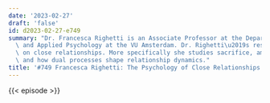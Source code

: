```yaml
---
date: '2023-02-27'
draft: 'false'
id: d2023-02-27-e749
summary: "Dr. Francesca Righetti is an Associate Professor at the Department of Experimental\
  \ and Applied Psychology at the VU Amsterdam. Dr. Righetti\u2019s research focuses\
  \ on close relationships. More specifically she studies sacrifice, ambivalence,\
  \ and how dual processes shape relationship dynamics."
title: '#749 Francesca Righetti: The Psychology of Close Relationships'
---
```

{{< episode >}}
